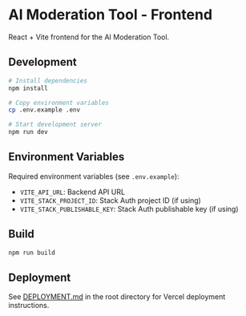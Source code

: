 # AI Moderation Tool - Frontend

React + Vite frontend for the AI Moderation Tool.

## Development

```bash
# Install dependencies
npm install

# Copy environment variables
cp .env.example .env

# Start development server
npm run dev
```

## Environment Variables

Required environment variables (see `.env.example`):

- `VITE_API_URL`: Backend API URL
- `VITE_STACK_PROJECT_ID`: Stack Auth project ID (if using)
- `VITE_STACK_PUBLISHABLE_KEY`: Stack Auth publishable key (if using)

## Build

```bash
npm run build
```

## Deployment

See [DEPLOYMENT.md](../DEPLOYMENT.md) in the root directory for Vercel deployment instructions.
